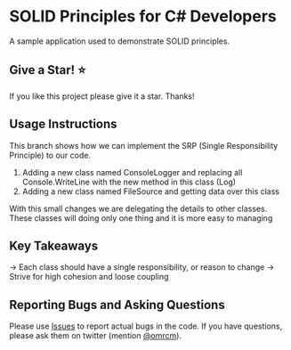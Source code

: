 # SOLID Principles for C# Developers

A sample application used to demonstrate SOLID principles.

## Give a Star! :star:
If you like this project please give it a star. Thanks!

## Usage Instructions

This branch shows how we can implement the SRP (Single Responsibility Principle) to our code.

1) Adding a new class named ConsoleLogger and replacing all Console.WriteLine with the new method in this class (Log)
2) Adding a new class named FileSource and getting data over this class

With this small changes we are delegating the details to other classes. These classes will doing only one thing and it is more easy to managing

## Key Takeaways

-> Each class should have a single responsibility, or reason to change
-> Strive for high cohesion and loose coupling

## Reporting Bugs and Asking Questions

Please use [Issues](https://github.com/omrcm/SolidSamples/issues) to report actual bugs in the code. If you have questions, please ask them on twitter (mention [@omrcm](https://twitter.com/omrcm)).

